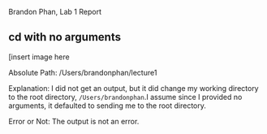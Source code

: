 Brandon Phan, Lab 1 Report

## cd with no arguments

[insert image here

Absolute Path: /Users/brandonphan/lecture1

Explanation: I did not get an output, but it did change my working directory to the root directory, `/Users/brandonphan`.I assume since I provided no arguments, it defaulted to sending me to the root directory.

Error or Not: The output is not an error. 

